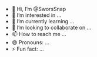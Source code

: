 - 👋 Hi, I’m @SworsSnap
- 👀 I’m interested in ...
- 🌱 I’m currently learning ...
- 💞️ I’m looking to collaborate on ...
- 📫 How to reach me ...
- 😄 Pronouns: ...
- ⚡ Fun fact: ...

<!---
SworsSnap/SworsSnap is a ✨ special ✨ repository because its `README.md` (this file) appears on your GitHub profile.
You can click the Preview link to take a look at your changes.
--->
